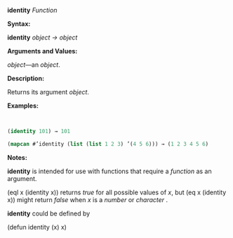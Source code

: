 **identity** *Function* 



**Syntax:** 



**identity** *object → object* 



**Arguments and Values:** 



*object*—an *object*. 



**Description:** 



Returns its argument *object*. 



**Examples:**
```lisp
 

(identity 101) → 101 

(mapcan #’identity (list (list 1 2 3) ’(4 5 6))) → (1 2 3 4 5 6) 


```
**Notes:** 



**identity** is intended for use with functions that require a *function* as an argument. 



(eql x (identity x)) returns *true* for all possible values of *x*, but (eq x (identity x)) might return *false* when *x* is a *number* or *character* . 















**identity** could be defined by 



(defun identity (x) x) 




